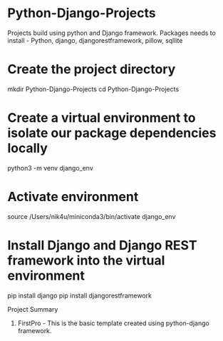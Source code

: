 # Python-Django-Projects

Projects build using python and Django framework.
Packages needs to install - Python, django, djangorestframework, pillow, sqllite

# Create the project directory
mkdir Python-Django-Projects
cd Python-Django-Projects

# Create a virtual environment to isolate our package dependencies locally
python3 -m venv django_env
# Activate environment
source /Users/nik4u/miniconda3/bin/activate django_env  

# Install Django and Django REST framework into the virtual environment
pip install django
pip install djangorestframework


Project Summary
1. FirstPro - This is the basic template created using python-django framework.
